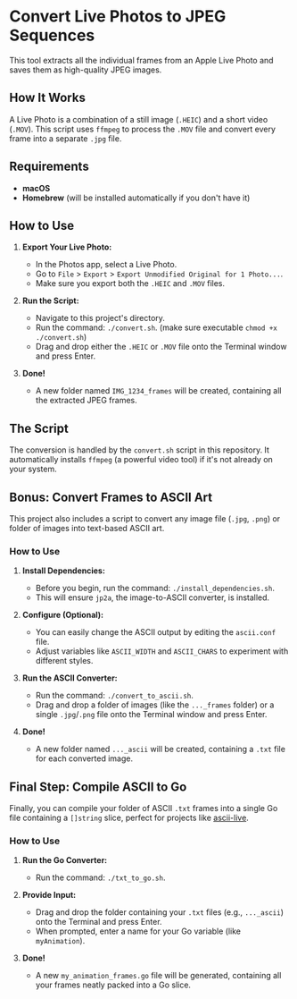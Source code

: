# Convert Live Photos to JPEG Sequences

This tool extracts all the individual frames from an Apple Live Photo and saves them as high-quality JPEG images.

## How It Works

A Live Photo is a combination of a still image (`.HEIC`) and a short video (`.MOV`). This script uses `ffmpeg` to process the `.MOV` file and convert every frame into a separate `.jpg` file.

## Requirements

- **macOS**
- **Homebrew** (will be installed automatically if you don't have it)

## How to Use

1.  **Export Your Live Photo:**

    - In the Photos app, select a Live Photo.
    - Go to `File` > `Export` > `Export Unmodified Original for 1 Photo...`.
    - Make sure you export both the `.HEIC` and `.MOV` files.

2.  **Run the Script:**

    - Navigate to this project's directory.
    - Run the command: `./convert.sh`. (make sure executable `chmod +x ./convert.sh`)
    - Drag and drop either the `.HEIC` or `.MOV` file onto the Terminal window and press Enter.

3.  **Done!**
    - A new folder named `IMG_1234_frames` will be created, containing all the extracted JPEG frames.

## The Script

The conversion is handled by the `convert.sh` script in this repository. It automatically installs `ffmpeg` (a powerful video tool) if it's not already on your system.

## Bonus: Convert Frames to ASCII Art

This project also includes a script to convert any image file (`.jpg`, `.png`) or folder of images into text-based ASCII art.

### How to Use

1.  **Install Dependencies:**

    - Before you begin, run the command: `./install_dependencies.sh`.
    - This will ensure `jp2a`, the image-to-ASCII converter, is installed.

2.  **Configure (Optional):**

    - You can easily change the ASCII output by editing the `ascii.conf` file.
    - Adjust variables like `ASCII_WIDTH` and `ASCII_CHARS` to experiment with different styles.

3.  **Run the ASCII Converter:**

    - Run the command: `./convert_to_ascii.sh`.
    - Drag and drop a folder of images (like the `..._frames` folder) or a single `.jpg`/`.png` file onto the Terminal window and press Enter.

4.  **Done!**
    - A new folder named `..._ascii` will be created, containing a `.txt` file for each converted image.

## Final Step: Compile ASCII to Go

Finally, you can compile your folder of ASCII `.txt` frames into a single Go file containing a `[]string` slice, perfect for projects like [ascii-live](https://github.com/hugomd/ascii-live).

### How to Use

1.  **Run the Go Converter:**

    - Run the command: `./txt_to_go.sh`.

2.  **Provide Input:**

    - Drag and drop the folder containing your `.txt` files (e.g., `..._ascii`) onto the Terminal and press Enter.
    - When prompted, enter a name for your Go variable (like `myAnimation`).

3.  **Done!**
    - A new `my_animation_frames.go` file will be generated, containing all your frames neatly packed into a Go slice.
